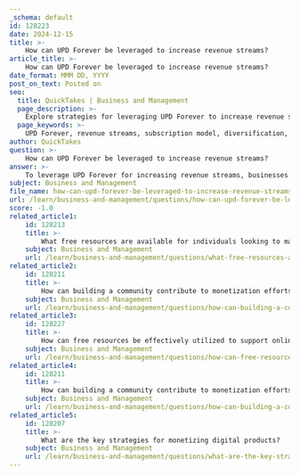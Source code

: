 ```yaml
---
_schema: default
id: 128223
date: 2024-12-15
title: >-
    How can UPD Forever be leveraged to increase revenue streams?
article_title: >-
    How can UPD Forever be leveraged to increase revenue streams?
date_format: MMM DD, YYYY
post_on_text: Posted on
seo:
  title: QuickTakes | Business and Management
  page_description: >-
    Explore strategies for leveraging UPD Forever to increase revenue streams through subscription models, diversification, digital products, value-based pricing, and community engagement.
  page_keywords: >-
    UPD Forever, revenue streams, subscription model, diversification, test and learn, digital products, online courses, value-based pricing, data-driven insights, community engagement
author: QuickTakes
question: >-
    How can UPD Forever be leveraged to increase revenue streams?
answer: >-
    To leverage UPD Forever for increasing revenue streams, businesses can adopt several strategies that focus on creating a sustainable and predictable income model. Here are some key approaches:\n\n1. **Subscription Model**: Implementing a subscription model is a foundational step in establishing a forever revenue stream. This model allows businesses to generate consistent income by offering products or services on a recurring basis. By optimizing for engagement, businesses can enhance customer retention and win back subscribers who may have canceled their subscriptions.\n\n2. **Diversification of Offerings**: Instead of relying on a single product, businesses should consider diversifying their offerings. This can include bundling digital products with related services, such as consulting or support. Such diversification not only stabilizes income but also strengthens customer relationships, creating opportunities for recurring revenue.\n\n3. **Test and Learn Framework**: Utilizing a "test and learn" approach can help evaluate the viability of new revenue streams. By experimenting with different digital platforms and monetization strategies, businesses can refine their offerings based on customer feedback and market dynamics.\n\n4. **Digital Products and Online Courses**: Creating and selling digital products, such as online courses, e-books, or downloadable resources, can provide passive income. This approach allows businesses to leverage their expertise and reach a larger audience, ultimately increasing their revenue potential.\n\n5. **Value-Based Pricing**: Implementing value-based pricing strategies can help businesses price their products or services according to the perceived value they provide to customers. This approach can lead to increased sales and improved financial performance.\n\n6. **Data-Driven Insights**: Continuously analyzing customer data can help businesses optimize their strategies and offerings. By understanding customer behavior and preferences, businesses can tailor their marketing efforts and improve customer acquisition and retention.\n\n7. **Community Engagement**: Building a community around your brand can enhance customer loyalty and retention. Engaging with customers through forums, social media, or exclusive membership groups can create a sense of belonging and encourage repeat purchases.\n\nBy integrating these strategies, businesses can effectively leverage UPD Forever to create multiple revenue streams, ensuring long-term financial stability and growth.
subject: Business and Management
file_name: how-can-upd-forever-be-leveraged-to-increase-revenue-streams.md
url: /learn/business-and-management/questions/how-can-upd-forever-be-leveraged-to-increase-revenue-streams
score: -1.0
related_article1:
    id: 128213
    title: >-
        What free resources are available for individuals looking to make money online?
    subject: Business and Management
    url: /learn/business-and-management/questions/what-free-resources-are-available-for-individuals-looking-to-make-money-online
related_article2:
    id: 128211
    title: >-
        How can building a community contribute to monetization efforts?
    subject: Business and Management
    url: /learn/business-and-management/questions/how-can-building-a-community-contribute-to-monetization-efforts
related_article3:
    id: 128227
    title: >-
        How can free resources be effectively utilized to support online business growth?
    subject: Business and Management
    url: /learn/business-and-management/questions/how-can-free-resources-be-effectively-utilized-to-support-online-business-growth
related_article4:
    id: 128211
    title: >-
        How can building a community contribute to monetization efforts?
    subject: Business and Management
    url: /learn/business-and-management/questions/how-can-building-a-community-contribute-to-monetization-efforts
related_article5:
    id: 128207
    title: >-
        What are the key strategies for monetizing digital products?
    subject: Business and Management
    url: /learn/business-and-management/questions/what-are-the-key-strategies-for-monetizing-digital-products
---
```


&nbsp;